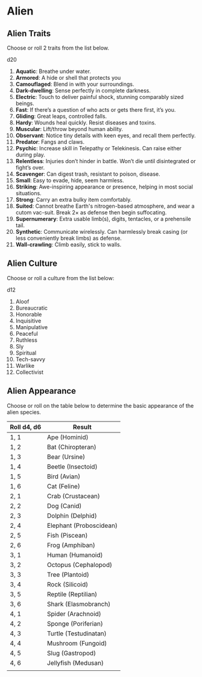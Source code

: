 
# Alien

## Alien Traits
Choose or roll 2 traits from the list below.

d20
1. **Aquatic**: Breathe under water.
1. **Armored**: A hide or shell that protects you
1. **Camouflaged**: Blend in with your surroundings.
1. **Dark-dwelling**: Sense perfectly in complete darkness.
1. **Electric**: Touch to deliver painful shock, stunning comparably sized beings.
1. **Fast**: If there’s a question of who acts or gets there first, it’s you.
1. **Gliding**: Great leaps, controlled falls.
1. **Hardy**: Wounds heal quickly. Resist diseases and toxins.
1. **Muscular**: Lift/throw beyond human ability.
1. **Observant**: Notice tiny details with keen eyes, and recall them perfectly.
2. **Predator**: Fangs and claws.
1. **Psychic**: Increase skill in Telepathy or Telekinesis. Can raise either during play.
1. **Relentless**: Injuries don’t hinder in battle. Won’t die until disintegrated or fight’s over.
1. **Scavenger**: Can digest trash, resistant to poison, disease.
1. **Small**: Easy to evade, hide, seem harmless.
1. **Striking**: Awe-inspiring appearance or presence, helping in most social situations.
1. **Strong**: Carry an extra bulky item comfortably.
1. **Suited**: Cannot breathe Earth's nitrogen-based atmosphere, and wear a cutom vac-suit. Break 2× as defense then begin suffocating.
1. **Supernumerary**: Extra usable limb(s), digits, tentacles, or a prehensile tail.
1. **Synthetic**: Communicate wirelessly. Can harmlessly break casing (or less conveniently break limbs) as defense.
1. **Wall-crawling**: Climb easily, stick to walls.

## Alien Culture
Choose or roll a culture from the list below:

d12
1. Aloof
1. Bureaucratic
1. Honorable
1. Inquisitive
1. Manipulative
1. Peaceful
1. Ruthless
1. Sly
1. Spiritual
1. Tech-savvy
1. Warlike
1. Collectivist

## Alien Appearance
Choose or roll on the table below to determine the basic appearance of the alien species.

| Roll d4, d6 | Result                  |
| ----------- | ----------------------- |
| 1, 1        | Ape (Hominid)           |
| 1, 2        | Bat (Chiropteran)       |
| 1, 3        | Bear (Ursine)           |
| 1, 4        | Beetle (Insectoid)      |
| 1, 5        | Bird (Avian)            |
| 1, 6        | Cat (Feline)            |
| 2, 1        | Crab (Crustacean)       |
| 2, 2        | Dog (Canid)             |
| 2, 3        | Dolphin (Delphid)       |
| 2, 4        | Elephant (Proboscidean) |
| 2, 5        | Fish (Piscean)          |
| 2, 6        | Frog (Amphiban)         |
| 3, 1        | Human (Humanoid)        |
| 3, 2        | Octopus (Cephalopod)    |
| 3, 3        | Tree (Plantoid)         |
| 3, 4        | Rock (Silicoid)         |
| 3, 5        | Reptile (Reptilian)     |
| 3, 6        | Shark (Elasmobranch)    |
| 4, 1        | Spider (Arachnoid)      |
| 4, 2        | Sponge (Poriferian)     |
| 4, 3        | Turtle (Testudinatan)   |
| 4, 4        | Mushroom (Fungoid)      |
| 4, 5        | Slug (Gastropod)        |
| 4, 6        | Jellyfish (Medusan)     |
|             |                         |
